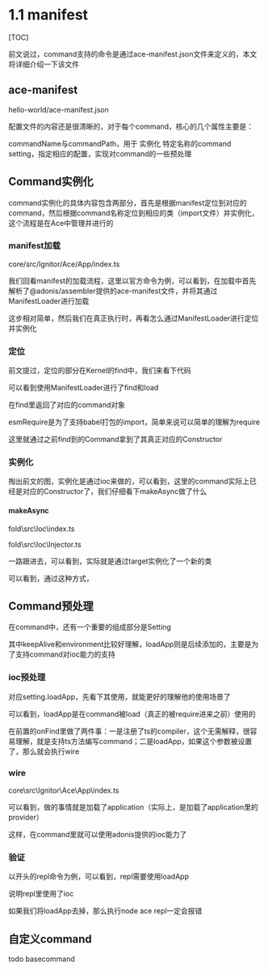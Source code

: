 # 1.1 manifest

[TOC]

前文说过，command支持的命令是通过ace-manifest.json文件来定义的，本文将详细介绍一下该文件

## ace-manifest
hello-world/ace-manifest.json



配置文件的内容还是很清晰的，对于每个command，核心的几个属性主要是：

commandName与commandPath，用于 实例化 特定名称的command
setting，指定相应的配置，实现对command的一些预处理

## Command实例化
command实例化的具体内容包含两部分，首先是根据manifest定位到对应的command，然后根据command名称定位到相应的类（import文件）并实例化，这个流程是在Ace中管理并进行的

### manifest加载
core/src/Ignitor/Ace/App/index.ts



我们回看manifest的加载流程，这里以官方命令为例，可以看到，在加载中首先解析了@adonis/assembler提供的ace-manifest文件，并将其通过ManifestLoader进行加载

这步相对简单，然后我们在真正执行时，再看怎么通过ManifestLoader进行定位并实例化

### 定位
前文提过，定位的部分在Kernel的find中，我们来看下代码



可以看到使用ManifestLoader进行了find和load



在find里返回了对应的command对象



esmRequire是为了支持babel打包的import，简单来说可以简单的理解为require

这里就通过之前find到的Command拿到了其真正对应的Constructor

### 实例化


掏出前文的图，实例化是通过ioc来做的，可以看到，这里的command实际上已经是对应的Constructor了，我们仔细看下makeAsync做了什么

#### makeAsync
fold\src\Ioc\index.ts

fold\src\Ioc\Injector.ts



一路跟进去，可以看到，实际就是通过target实例化了一个新的类

可以看到，通过这种方式，

## Command预处理
在command中，还有一个重要的组成部分是Setting

其中keepAlive和environment比较好理解，loadApp则是后续添加的，主要是为了支持command对ioc能力的支持

### ioc预处理
对应setting.loadApp，先看下其使用，就能更好的理解他的使用场景了



可以看到，loadApp是在command被load（真正的被require进来之前）使用的

在前置的onFind里做了两件事：一是注册了ts的compiler，这个无需解释，很容易理解，就是支持ts方法编写command；二是loadApp，如果这个参数被设置了，那么就会执行wire

### wire
core\src\Ignitor\Ace\App\index.ts



可以看到，做的事情就是加载了application（实际上，是加载了application里的provider）

这样，在command里就可以使用adonis提供的ioc能力了

### 验证
以开头的repl命令为例，可以看到，repl需要使用loadApp



说明repl里使用了ioc

如果我们将loadApp去掉，那么执行node ace repl一定会报错





## 自定义command
todo basecommand

